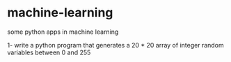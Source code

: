 # machine-learning
some python apps in machine learning

1- write a python program that generates a 20 * 20 array of integer random variables between 0 and 255
